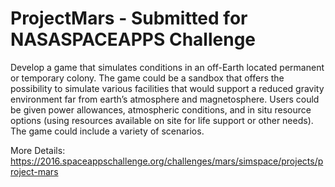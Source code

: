 # ProjectMars - Submitted for NASASPACEAPPS Challenge
Develop a game that simulates conditions in an off-Earth located permanent or temporary colony. The game could be a sandbox that offers the possibility to simulate various facilities that would support a reduced gravity environment far from earth’s atmosphere and magnetosphere. Users could be given power allowances, atmospheric conditions, and in situ resource options (using resources available on site for life support or other needs). The game could include a variety of scenarios.

More Details:
https://2016.spaceappschallenge.org/challenges/mars/simspace/projects/project-mars
